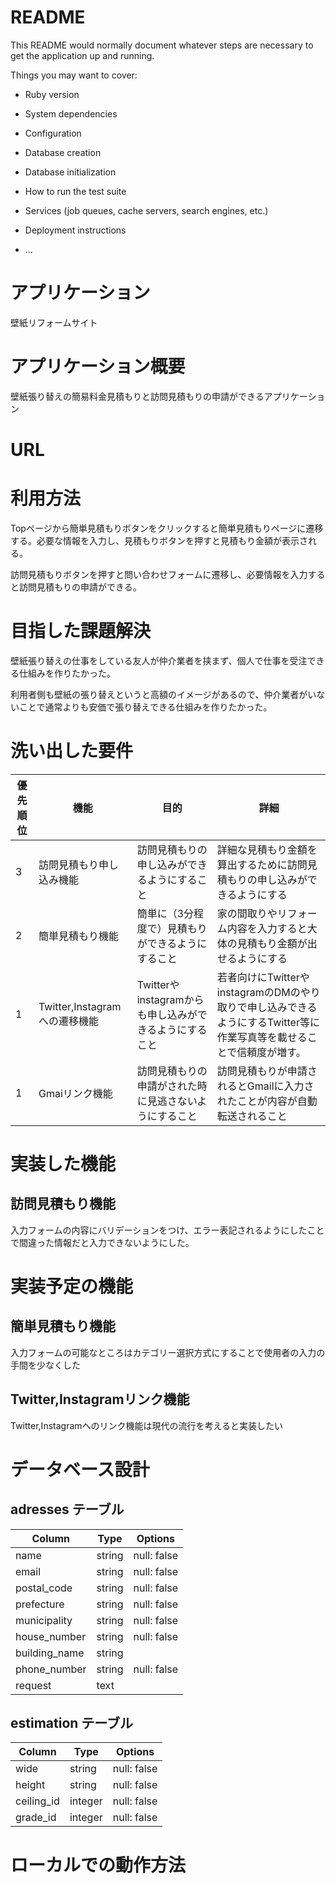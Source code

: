 # README

This README would normally document whatever steps are necessary to get the
application up and running.

Things you may want to cover:

* Ruby version

* System dependencies

* Configuration

* Database creation

* Database initialization

* How to run the test suite

* Services (job queues, cache servers, search engines, etc.)

* Deployment instructions

* ...

# アプリケーション

壁紙リフォームサイト

# アプリケーション概要

壁紙張り替えの簡易料金見積もりと訪問見積もりの申請ができるアプリケーション

# URL


# 利用方法

Topページから簡単見積もりボタンをクリックすると簡単見積もりページに遷移する。必要な情報を入力し、見積もりボタンを押すと見積もり金額が表示される。

訪問見積もりボタンを押すと問い合わせフォームに遷移し、必要情報を入力すると訪問見積もりの申請ができる。

# 目指した課題解決

壁紙張り替えの仕事をしている友人が仲介業者を挟まず、個人で仕事を受注できる仕組みを作りたかった。

利用者側も壁紙の張り替えというと高額のイメージがあるので、仲介業者がいないことで通常よりも安価で張り替えできる仕組みを作りたかった。

# 洗い出した要件

| 優先順位  | 機能   | 目的 | 詳細 |
| -------- | ------ | --- | ----- |  
| 3 | 訪問見積もり申し込み機能 | 訪問見積もりの申し込みができるようにすること | 詳細な見積もり金額を算出するために訪問見積もりの申し込みができるようにする |
| 2 | 簡単見積もり機能 | 簡単に（3分程度で）見積もりができるようにすること | 家の間取りやリフォーム内容を入力すると大体の見積もり金額が出せるようにする |
| 1 | Twitter,Instagramへの遷移機能 | Twitterやinstagramからも申し込みができるようにすること | 若者向けにTwitterやinstagramのDMのやり取りで申し込みできるようにするTwitter等に作業写真等を載せることで信頼度が増す。 |
| 1 | Gmaiリンク機能 | 訪問見積もりの申請がされた時に見逃さないようにすること | 訪問見積もりが申請されるとGmailに入力されたことが内容が自動転送されること |

# 実装した機能

## 訪問見積もり機能

入力フォームの内容にバリデーションをつけ、エラー表記されるようにしたことで間違った情報だと入力できないようにした。

# 実装予定の機能

## 簡単見積もり機能

入力フォームの可能なところはカテゴリー選択方式にすることで使用者の入力の手間を少なくした

## Twitter,Instagramリンク機能
Twitter,Instagramへのリンク機能は現代の流行を考えると実装したい

# データベース設計

## adresses テーブル

| Column        | Type       | Options           |
| ------        | ------     | -----------       |
| name          | string     | null: false       |
| email         | string     | null: false       |
| postal_code   | string     | null: false       |
| prefecture    | string     | null: false       |
| municipality  | string     | null: false       |
| house_number  | string     | null: false       |
| building_name | string     |                   |
| phone_number  | string     | null: false       |
| request       | text       |                   |


## estimation テーブル

| Column     | Type    | Options     |
| --------   | ------  | ----------- |
| wide       | string  | null: false |
| height     | string  | null: false |
| ceiling_id | integer | null: false |
| grade_id   | integer | null: false |


# ローカルでの動作方法


